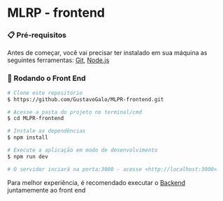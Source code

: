 # MLRP - frontend

### 📋 Pré-requisitos

Antes de começar, você vai precisar ter instalado em sua máquina as seguintes ferramentas:
[Git](https://git-scm.com), [Node.js](https://nodejs.org/en/)

### 🎲 Rodando o Front End
```bash
# Clone este repositório
$ https://github.com/GustavoGalo/MLPR-frontend.git

# Acesse a pasta do projeto no terminal/cmd
$ cd MLPR-frontend

# Instale as dependências
$ npm install

# Execute a aplicação em modo de desenvolvimento
$ npm run dev

# O servidor inciará na porta:3000 - acesse <http://localhost:3000>
```
Para melhor experiência, é recomendado executar o [Backend](https://github.com/GustavoGalo/MLPR-backend) juntamemente ao front end


